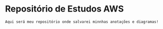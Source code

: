 # Repositório de Estudos AWS

```
Aqui será meu repositório onde salvarei minnhas anotações e diagramas!
```

